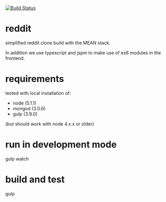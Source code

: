 [![Build Status](https://travis-ci.org/munxar/reddit.svg?branch=master)](https://travis-ci.org/munxar/reddit)

# reddit
simplified reddit clone build with the MEAN stack.

In addition we use typescript and jspm to make use of es6 modules in the frontend.


# requirements
tested with local installation of:
 - node (5.1.1)
 - mongod (3.0.6)
 - gulp (3.9.0)

(but should work with node 4.x.x or older)

# run in development mode
gulp watch

# build and test
gulp
